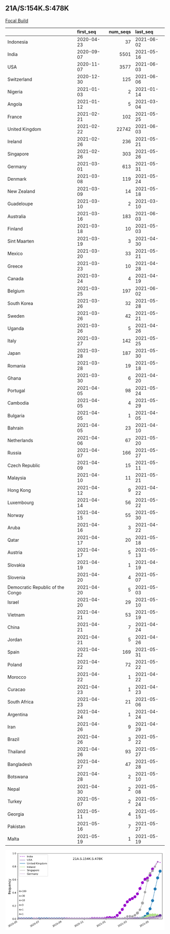 

## 21A/S:154K.S:478K
[Focal Build](https://nextstrain.org/groups/neherlab/ncov/21A.S.154K.S.478K)

|                                  | first_seq   |   num_seqs | last_seq   |
|:---------------------------------|:------------|-----------:|:-----------|
| Indonesia                        | 2020-04-23  |         37 | 2021-06-02 |
| India                            | 2020-09-07  |       5501 | 2021-05-16 |
| USA                              | 2020-11-07  |       3577 | 2021-06-03 |
| Switzerland                      | 2020-12-30  |        125 | 2021-06-06 |
| Nigeria                          | 2021-01-03  |          2 | 2021-01-14 |
| Angola                           | 2021-01-12  |          5 | 2021-03-04 |
| France                           | 2021-02-21  |        102 | 2021-05-25 |
| United Kingdom                   | 2021-02-22  |      22742 | 2021-06-03 |
| Ireland                          | 2021-02-26  |        236 | 2021-05-21 |
| Singapore                        | 2021-02-26  |        303 | 2021-05-26 |
| Germany                          | 2021-03-01  |        613 | 2021-05-31 |
| Denmark                          | 2021-03-08  |        119 | 2021-05-24 |
| New Zealand                      | 2021-03-09  |         14 | 2021-05-18 |
| Guadeloupe                       | 2021-03-10  |          2 | 2021-03-10 |
| Australia                        | 2021-03-16  |        183 | 2021-06-03 |
| Finland                          | 2021-03-18  |         10 | 2021-05-03 |
| Sint Maarten                     | 2021-03-19  |          3 | 2021-04-30 |
| Mexico                           | 2021-03-20  |         33 | 2021-05-21 |
| Greece                           | 2021-03-23  |         10 | 2021-04-28 |
| Canada                           | 2021-03-24  |          4 | 2021-04-19 |
| Belgium                          | 2021-03-25  |        197 | 2021-06-02 |
| South Korea                      | 2021-03-26  |         32 | 2021-05-28 |
| Sweden                           | 2021-03-26  |         42 | 2021-05-21 |
| Uganda                           | 2021-03-26  |          5 | 2021-04-26 |
| Italy                            | 2021-03-27  |        142 | 2021-05-25 |
| Japan                            | 2021-03-28  |        187 | 2021-05-30 |
| Romania                          | 2021-03-28  |         19 | 2021-05-18 |
| Ghana                            | 2021-03-30  |          6 | 2021-04-20 |
| Portugal                         | 2021-04-05  |         98 | 2021-05-24 |
| Cambodia                         | 2021-04-05  |          4 | 2021-05-29 |
| Bulgaria                         | 2021-04-05  |          1 | 2021-04-05 |
| Bahrain                          | 2021-04-05  |         23 | 2021-04-10 |
| Netherlands                      | 2021-04-06  |         67 | 2021-05-20 |
| Russia                           | 2021-04-07  |        166 | 2021-05-27 |
| Czech Republic                   | 2021-04-09  |         15 | 2021-05-11 |
| Malaysia                         | 2021-04-10  |         11 | 2021-05-21 |
| Hong Kong                        | 2021-04-12  |          9 | 2021-04-22 |
| Luxembourg                       | 2021-04-14  |         56 | 2021-05-22 |
| Norway                           | 2021-04-15  |         55 | 2021-05-30 |
| Aruba                            | 2021-04-16  |          3 | 2021-04-22 |
| Qatar                            | 2021-04-17  |         20 | 2021-05-18 |
| Austria                          | 2021-04-17  |          5 | 2021-05-13 |
| Slovakia                         | 2021-04-19  |          1 | 2021-04-19 |
| Slovenia                         | 2021-04-20  |          4 | 2021-05-07 |
| Democratic Republic of the Congo | 2021-04-20  |          5 | 2021-05-03 |
| Israel                           | 2021-04-20  |         29 | 2021-05-10 |
| Vietnam                          | 2021-04-21  |         53 | 2021-05-19 |
| China                            | 2021-04-21  |          7 | 2021-04-24 |
| Jordan                           | 2021-04-21  |          5 | 2021-04-26 |
| Spain                            | 2021-04-22  |        169 | 2021-05-31 |
| Poland                           | 2021-04-22  |         72 | 2021-05-22 |
| Morocco                          | 2021-04-22  |          1 | 2021-04-22 |
| Curacao                          | 2021-04-23  |          1 | 2021-04-23 |
| South Africa                     | 2021-04-23  |         21 | 2021-05-06 |
| Argentina                        | 2021-04-24  |          1 | 2021-04-24 |
| Iran                             | 2021-04-26  |          9 | 2021-04-29 |
| Brazil                           | 2021-04-26  |          3 | 2021-05-22 |
| Thailand                         | 2021-04-26  |         93 | 2021-05-27 |
| Bangladesh                       | 2021-04-27  |         47 | 2021-05-28 |
| Botswana                         | 2021-04-28  |          2 | 2021-05-10 |
| Nepal                            | 2021-04-30  |          2 | 2021-05-08 |
| Turkey                           | 2021-05-07  |          2 | 2021-05-24 |
| Georgia                          | 2021-05-11  |          4 | 2021-05-15 |
| Pakistan                         | 2021-05-16  |          7 | 2021-05-27 |
| Malta                            | 2021-05-19  |          1 | 2021-05-19 |

![Overall trends 21A.S.154K.S.478K](/overall_trends_figures/overall_trends_21A.S.154K.S.478K.png)